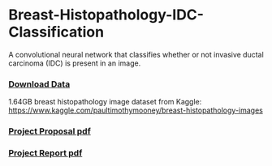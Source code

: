 # Breast-Histopathology-IDC-Classification
A convolutional neural network that classifies whether or not invasive ductal carcinoma (IDC) is present in an image. 

### [Download Data](https://www.kaggle.com/paultimothymooney/breast-histopathology-images/downloads/breast-histopathology-images.zip/1)
1.64GB breast histopathology image dataset from Kaggle: 
https://www.kaggle.com/paultimothymooney/breast-histopathology-images

### [Project Proposal pdf](https://github.com/TanushGoel/Breast-Histopathology-IDC-Classification/blob/master/Capstone%20Project%20Proposal%20Udacity%20ML%20Engineering%20Nanodegree.pdf)

### [Project Report pdf](https://github.com/TanushGoel/Breast-Histopathology-IDC-Classification/blob/master/Capstone%20Project%20Report%20Udacity%20ML%20Engineering%20Nanodegree.pdf)
